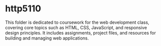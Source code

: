 # http5110
This folder is dedicated to coursework for the web development class, covering core topics such as HTML, CSS, JavaScript, and responsive design principles. It includes assignments, project files, and resources for building and managing web applications.